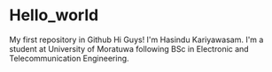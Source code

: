 # Hello_world
My first repository in Github
Hi Guys!
I'm Hasindu Kariyawasam. I'm a student at University of Moratuwa following BSc in Electronic and Telecommunication Engineering. 
